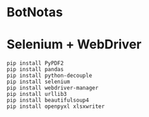 # BotNotas
# Selenium + WebDriver

```
pip install PyPDF2
pip install pandas
pip install python-decouple
pip install selenium
pip install webdriver-manager
pip install urllib3
pip install beautifulsoup4
pip install openpyxl xlsxwriter
```
